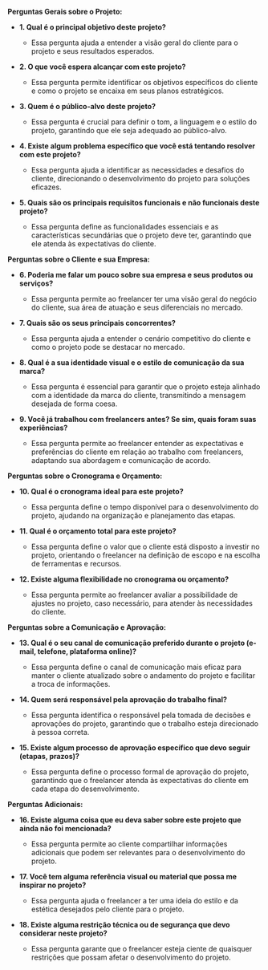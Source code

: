 
**Perguntas Gerais sobre o Projeto:**

- **1. Qual é o principal objetivo deste projeto?**
    - Essa pergunta ajuda a entender a visão geral do cliente para o projeto e seus resultados esperados.

- **2. O que você espera alcançar com este projeto?**
    - Essa pergunta permite identificar os objetivos específicos do cliente e como o projeto se encaixa em seus planos estratégicos.

- **3. Quem é o público-alvo deste projeto?**
    - Essa pergunta é crucial para definir o tom, a linguagem e o estilo do projeto, garantindo que ele seja adequado ao público-alvo.

- **4. Existe algum problema específico que você está tentando resolver com este projeto?**
    - Essa pergunta ajuda a identificar as necessidades e desafios do cliente, direcionando o desenvolvimento do projeto para soluções eficazes.

- **5. Quais são os principais requisitos funcionais e não funcionais deste projeto?**
    - Essa pergunta define as funcionalidades essenciais e as características secundárias que o projeto deve ter, garantindo que ele atenda às expectativas do cliente.

**Perguntas sobre o Cliente e sua Empresa:**

- **6. Poderia me falar um pouco sobre sua empresa e seus produtos ou serviços?**
    - Essa pergunta permite ao freelancer ter uma visão geral do negócio do cliente, sua área de atuação e seus diferenciais no mercado.

- **7. Quais são os seus principais concorrentes?**
    - Essa pergunta ajuda a entender o cenário competitivo do cliente e como o projeto pode se destacar no mercado.

- **8. Qual é a sua identidade visual e o estilo de comunicação da sua marca?**
    - Essa pergunta é essencial para garantir que o projeto esteja alinhado com a identidade da marca do cliente, transmitindo a mensagem desejada de forma coesa.

- **9. Você já trabalhou com freelancers antes? Se sim, quais foram suas experiências?**
    - Essa pergunta permite ao freelancer entender as expectativas e preferências do cliente em relação ao trabalho com freelancers, adaptando sua abordagem e comunicação de acordo.

**Perguntas sobre o Cronograma e Orçamento:**

- **10. Qual é o cronograma ideal para este projeto?**
    - Essa pergunta define o tempo disponível para o desenvolvimento do projeto, ajudando na organização e planejamento das etapas.

- **11. Qual é o orçamento total para este projeto?**
    - Essa pergunta define o valor que o cliente está disposto a investir no projeto, orientando o freelancer na definição de escopo e na escolha de ferramentas e recursos.

- **12. Existe alguma flexibilidade no cronograma ou orçamento?**
    - Essa pergunta permite ao freelancer avaliar a possibilidade de ajustes no projeto, caso necessário, para atender às necessidades do cliente.

**Perguntas sobre a Comunicação e Aprovação:**

- **13. Qual é o seu canal de comunicação preferido durante o projeto (e-mail, telefone, plataforma online)?**
    - Essa pergunta define o canal de comunicação mais eficaz para manter o cliente atualizado sobre o andamento do projeto e facilitar a troca de informações.

- **14. Quem será responsável pela aprovação do trabalho final?**
    - Essa pergunta identifica o responsável pela tomada de decisões e aprovações do projeto, garantindo que o trabalho esteja direcionado à pessoa correta.

- **15. Existe algum processo de aprovação específico que devo seguir (etapas, prazos)?**
    - Essa pergunta define o processo formal de aprovação do projeto, garantindo que o freelancer atenda às expectativas do cliente em cada etapa do desenvolvimento.

**Perguntas Adicionais:**

- **16. Existe alguma coisa que eu deva saber sobre este projeto que ainda não foi mencionada?**
    - Essa pergunta permite ao cliente compartilhar informações adicionais que podem ser relevantes para o desenvolvimento do projeto.

- **17. Você tem alguma referência visual ou material que possa me inspirar no projeto?**
    - Essa pergunta ajuda o freelancer a ter uma ideia do estilo e da estética desejados pelo cliente para o projeto.

- **18. Existe alguma restrição técnica ou de segurança que devo considerar neste projeto?**
    - Essa pergunta garante que o freelancer esteja ciente de quaisquer restrições que possam afetar o desenvolvimento do projeto.